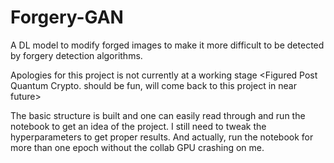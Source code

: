 # Forgery-GAN
A DL model to modify forged images to make it more difficult to be detected by forgery detection algorithms.

Apologies for this project is not currently at a working stage <Figured Post Quantum Crypto. should be fun, will come back to this project in near future>

The basic structure is built and one can easily read through and run the notebook to get an idea of the project. I still need to tweak the hyperparameters to get proper results. And actually, run the notebook for more than one epoch without the collab GPU crashing on me. 
